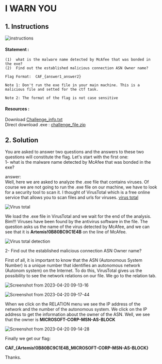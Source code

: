 # I WARN YOU

## 1. Instructions

![instructions](https://user-images.githubusercontent.com/94288725/233300641-4a812db1-0df0-4c6f-8b26-f1622deadca2.png)

#### Statement :

```text
(1)  what is the malware name detected by McAfee that was bonded in the exe?
(2)  Find out the established malicious connection ASN Owner name?

Flag Format:  CAF_{answer1_answer2} 

Note 1: Don't run the exe file in your main machine. This is a malicious file and setted for the ctf task.

Note 2: The format of the flag is not case sensitive
```

#### Resources :

Download [Challenge_info.txt](https://github.com/modesteakaffou/CAF_CTF/files/11283858/Challenge_info.txt) <br>
Direct download .exe :  [challenge_file.zip](https://github.com/modesteakaffou/CAF_CTF/files/11283878/challenge_file.zip)

## 2. Solution

You are asked to answer two questions and the answers to these two questions will constitute the flag. Let's start with the first one: <br>
1- what is the malware name detected by McAfee that was bonded in the exe?

answer: <br>
Well, here we are asked to analyze the .exe file that contains viruses. Of course we are not going to run the .exe file on our machine, we have to look for a security tool to scan it.
I thought of VirusTotal which is a free online service that allows you to scan files and urls for viruses.
[virus total](https://www.virustotal.com/gui/home/upload)

![Virus total](https://user-images.githubusercontent.com/94288725/233317242-0a17def5-c0c7-4f45-bff9-19235f6012da.png)


We load the .exe file in VirusTotal and we wait for the end of the analysis.
Bim!!! Viruses have been found by the antivirus software in the file.
The question asks us the name of the virus detected by McAfee, and we can see that it is <strong>Artemis!0B80BC9C1E4B</strong> on the line of McAfee.

![Virus total detection](https://user-images.githubusercontent.com/94288725/233317647-39dc7487-8248-466d-aac6-b5c3d02dc111.png)

2- Find out the established malicious connection ASN Owner name?

First of all, it is important to know that the ASN (Autonomous System Number) is a unique number that identifies an autonomous network (Autonom system) on the Internet. To do this, VirusTotal gives us the possibility to see the network relations on our file. We go to the relation tab.

![Screenshot from 2023-04-20 09-13-16](https://user-images.githubusercontent.com/94288725/233320613-99f5816c-848d-4474-9066-4445f019d5c9.png)

![Screenshot from 2023-04-20 09-17-44](https://user-images.githubusercontent.com/94288725/233327787-c3ca69e7-c548-4baa-b70b-b529f7a3fd14.png)

When we click on the RELATION menu we see the IP address of the network and the number of the autonomous system. We click on the IP address to get the information about the owner of the ASN. Well, we see that the owner is <strong> MICROSOFT-CORP-MSN-AS-BLOCK </strong>

![Screenshot from 2023-04-20 09-14-28](https://user-images.githubusercontent.com/94288725/233328800-5c353c93-91a2-4af8-96af-4d5ca768ef38.png)


Finally we get our flag:

<strong> CAF_{Artemis!0B80BC9C1E4B_MICROSOFT-CORP-MSN-AS-BLOCK} </strong>

Thanks.






